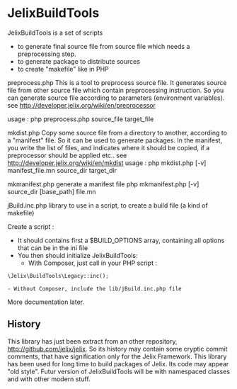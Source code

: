 JelixBuildTools
=================

JelixBuildTools is a set of scripts 

- to generate final source file from source file which needs a preprocessing step.
- to generate package to distribute sources
- to create "makefile" like in PHP


preprocess.php
   This is a tool to preprocess source file. It generates source file from other source file which
   contain preprocessing instruction. So you can generate source file according to parameters 
   (environment variables).
   see http://developer.jelix.org/wiki/en/preprocessor

   usage :
     php preprocess.php source_file target_file

mkdist.php
   Copy some source file from a directory to another, according to a "manifest" file. 
   So it can be used to generate packages.
   In the manifest, you write the list of files, and indicates where it should be copied,
   if a preprocessor should be applied etc..
   see http://developer.jelix.org/wiki/en/mkdist
   usage :
      php mkdist.php [-v] manifest_file.mn source_dir target_dir

mkmanifest.php
   generate a manifest file
   php mkmanifest.php [-v] source_dir [base_path] file.mn

jBuild.inc.php
   library to use in a script, to create a build file (a kind of makefile)

Create a script :

- It should contains first a $BUILD_OPTIONS array, containing all options that can be in the ini file
- You then should initialize JelixBuildTools:
    - With Composer, just call in your PHP script :

```php
\Jelix\BuildTools\Legacy::inc();
```

    - Without Composer, include the lib/jBuild.inc.php file

More documentation later.

History
--------

This library has just been extract from an other repository, http://github.com/jelix/jelix.
So its history may contain some cryptic commit comments, that have signification only for the Jelix Framework.
This library has been used for long time to build packages of Jelix. Its code may appear "old style".
Futur version of JelixBuildTools will be with namespaced classes and with other modern stuff.

